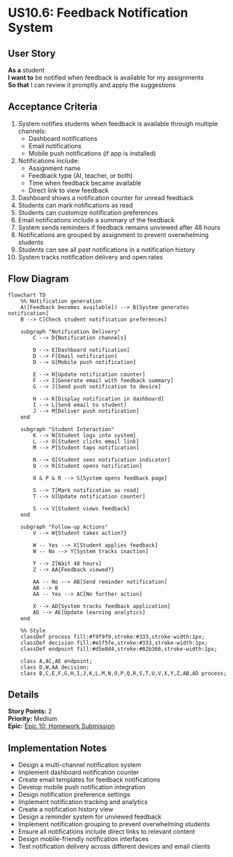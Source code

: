 # US10.6: Feedback Notification System

## User Story

**As a** student  
**I want to** be notified when feedback is available for my assignments  
**So that** I can review it promptly and apply the suggestions

## Acceptance Criteria

1. System notifies students when feedback is available through multiple channels:
   - Dashboard notifications
   - Email notifications
   - Mobile push notifications (if app is installed)
2. Notifications include:
   - Assignment name
   - Feedback type (AI, teacher, or both)
   - Time when feedback became available
   - Direct link to view feedback
3. Dashboard shows a notification counter for unread feedback
4. Students can mark notifications as read
5. Students can customize notification preferences
6. Email notifications include a summary of the feedback
7. System sends reminders if feedback remains unviewed after 48 hours
8. Notifications are grouped by assignment to prevent overwhelming students
9. Students can see all past notifications in a notification history
10. System tracks notification delivery and open rates

## Flow Diagram

```mermaid
flowchart TD
    %% Notification generation
    A([Feedback becomes available]) --> B[System generates notification]
    B --> C[Check student notification preferences]

    subgraph "Notification Delivery"
        C --> D{Notification channels}

        D --> E[Dashboard notification]
        D --> F[Email notification]
        D --> G[Mobile push notification]

        E --> H[Update notification counter]
        F --> I[Generate email with feedback summary]
        G --> J[Send push notification to device]

        H --> K[Display notification in dashboard]
        I --> L[Send email to student]
        J --> M[Deliver push notification]
    end

    subgraph "Student Interaction"
        K --> N[Student logs into system]
        L --> O[Student clicks email link]
        M --> P[Student taps notification]

        N --> Q[Student sees notification indicator]
        Q --> R[Student opens notification]

        O & P & R --> S[System opens feedback page]

        S --> T[Mark notification as read]
        T --> U[Update notification counter]

        S --> V[Student views feedback]
    end

    subgraph "Follow-up Actions"
        V --> W{Student takes action?}

        W -- Yes --> X[Student applies feedback]
        W -- No --> Y[System tracks inaction]

        Y --> Z[Wait 48 hours]
        Z --> AA{Feedback viewed?}

        AA -- No --> AB[Send reminder notification]
        AB --> B
        AA -- Yes --> AC[No further action]

        X --> AD[System tracks feedback application]
        AD --> AE[Update learning analytics]
    end

    %% Style
    classDef process fill:#f9f9f9,stroke:#333,stroke-width:1px;
    classDef decision fill:#e1f5fe,stroke:#333,stroke-width:1px;
    classDef endpoint fill:#d5e8d4,stroke:#82b366,stroke-width:1px;

    class A,AC,AE endpoint;
    class D,W,AA decision;
    class B,C,E,F,G,H,I,J,K,L,M,N,O,P,Q,R,S,T,U,V,X,Y,Z,AB,AD process;
```

## Details

**Story Points:** 2  
**Priority:** Medium  
**Epic:** [Epic 10: Homework Submission](./README.md)

## Implementation Notes

- Design a multi-channel notification system
- Implement dashboard notification counter
- Create email templates for feedback notifications
- Develop mobile push notification integration
- Design notification preference settings
- Implement notification tracking and analytics
- Create a notification history view
- Design a reminder system for unviewed feedback
- Implement notification grouping to prevent overwhelming students
- Ensure all notifications include direct links to relevant content
- Design mobile-friendly notification interfaces
- Test notification delivery across different devices and email clients
